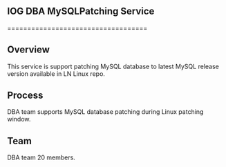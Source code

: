## IOG DBA MySQLPatching Service

\===================================

## Overview

This service is support patching MySQL database to latest MySQL release version available in LN Linux repo.

## Process

DBA team supports MySQL database patching during Linux patching window.

## Team

DBA team 20 members.


